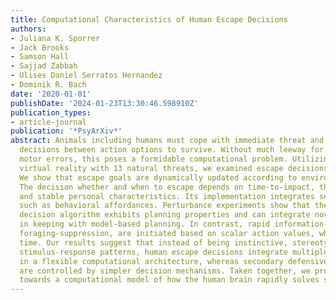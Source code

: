 ```yaml
---
title: Computational Characteristics of Human Escape Decisions
authors:
- Juliana K. Sporrer
- Jack Brooks
- Samson Hall
- Sajjad Zabbah
- Ulises Daniel Serratos Hernandez
- Dominik R. Bach
date: '2020-01-01'
publishDate: '2024-01-23T13:30:46.598910Z'
publication_types:
- article-journal
publication: '*PsyArXiv*'
abstract: Animals including humans must cope with immediate threat and make rapid
  decisions between action options to survive. Without much leeway for cognitive or
  motor errors, this poses a formidable computational problem. Utilizing fully-immersive
  virtual reality with 13 natural threats, we examined escape decisions in humans.
  We show that escape goals are dynamically updated according to environmental changes.
  The decision whether and when to escape depends on time-to-impact, threat properties,
  and stable personal characteristics. Its implementation integrates secondary goals
  such as behavioral affordances. Perturbance experiments show that the underlying
  decision algorithm exhibits planning properties and can integrate novel actions,
  in keeping with model-based planning. In contrast, rapid information-seeking and
  foraging-suppression, are initiated based on scalar action values, which adapt over
  time. Our results suggest that instead of being instinctive, stereotypical, or hardwired
  stimulus-response patterns, human escape decisions integrate multiple variables
  in a flexible computational architecture, whereas secondary defensive behaviors
  are controlled by simpler decision mechanisms. Taken together, we provide steps
  towards a computational model of how the human brain rapidly solves survival challenges.
---
```

